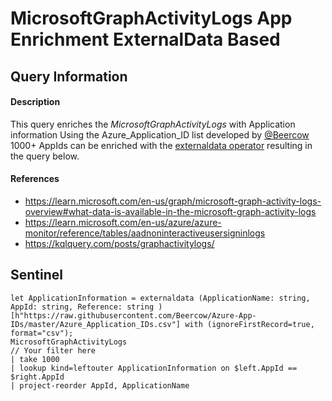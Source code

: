 # MicrosoftGraphActivityLogs App Enrichment ExternalData Based 

## Query Information

#### Description
This query enriches the *MicrosoftGraphActivityLogs* with Application information Using the Azure_Application_ID list developed by [@Beercow](https://github.com/Beercow) 1000+ AppIds can be enriched with the [externaldata operator](https://learn.microsoft.com/en-us/azure/data-explorer/kusto/query/externaldata-operator?pivots=azuredataexplorer) resulting in the query below.

#### References
- https://learn.microsoft.com/en-us/graph/microsoft-graph-activity-logs-overview#what-data-is-available-in-the-microsoft-graph-activity-logs
- https://learn.microsoft.com/en-us/azure/azure-monitor/reference/tables/aadnoninteractiveusersigninlogs
- https://kqlquery.com/posts/graphactivitylogs/

## Sentinel
```KQL
let ApplicationInformation = externaldata (ApplicationName: string, AppId: string, Reference: string ) [h"https://raw.githubusercontent.com/Beercow/Azure-App-IDs/master/Azure_Application_IDs.csv"] with (ignoreFirstRecord=true, format="csv");
MicrosoftGraphActivityLogs
// Your filter here
| take 1000
| lookup kind=leftouter ApplicationInformation on $left.AppId == $right.AppId
| project-reorder AppId, ApplicationName
```